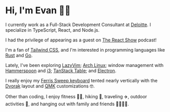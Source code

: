 # Hi, I'm Evan 👋🏻

I currently work as a Full-Stack Development Consultant at [Deloitte](https://www.deloitte.com/global/en.html). I specialize in TypeScript, React, and Node.js.

I had the privilege of appearing as a guest on [The React Show](https://podcast.thereactshow.com/1764837/12142504) podcast!

I'm a fan of [Tailwind CSS](https://tailwindcss.com), and I'm interested in programming languages like [Rust](https://www.rust-lang.org) and [Go](https://go.dev).

Lately, I've been exploring [LazyVim](https://www.lazyvim.org); [Arch Linux](https://archlinux.org); window management with [Hammerspoon](https://github.com/evan-walter/dotfiles/blob/main/.hammerspoon/init.lua) and [i3](https://i3wm.org); [TanStack Table](https://tanstack.com/table/latest); and [Electron](https://www.electronjs.org).

I really enjoy my [Ferris Sweep keyboard](https://github.com/davidphilipbarr/Sweep) tented nearly vertically with the [Dvorak](https://en.wikipedia.org/wiki/Dvorak_keyboard_layout) layout and [QMK](https://qmk.fm) customizations 🤓.

Other than coding, I enjoy fitness 💪🏻, hiking 🥾, traveling ✈️, outdoor activities 🌊, and hanging out with family and friends 👨‍👩‍👧‍👦.
